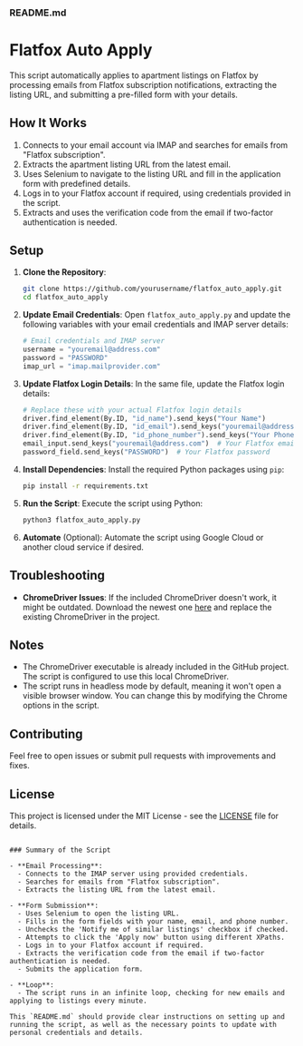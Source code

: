 ### README.md

# Flatfox Auto Apply

This script automatically applies to apartment listings on Flatfox by processing emails from Flatfox subscription notifications, extracting the listing URL, and submitting a pre-filled form with your details.

## How It Works

1. Connects to your email account via IMAP and searches for emails from "Flatfox subscription".
2. Extracts the apartment listing URL from the latest email.
3. Uses Selenium to navigate to the listing URL and fill in the application form with predefined details.
4. Logs in to your Flatfox account if required, using credentials provided in the script.
5. Extracts and uses the verification code from the email if two-factor authentication is needed.

## Setup

1. **Clone the Repository**:
    ```sh
    git clone https://github.com/yourusername/flatfox_auto_apply.git
    cd flatfox_auto_apply
    ```

2. **Update Email Credentials**:
    Open `flatfox_auto_apply.py` and update the following variables with your email credentials and IMAP server details:
    ```python
    # Email credentials and IMAP server
    username = "youremail@address.com"
    password = "PASSWORD"
    imap_url = "imap.mailprovider.com"
    ```

3. **Update Flatfox Login Details**:
    In the same file, update the Flatfox login details:
    ```python
    # Replace these with your actual Flatfox login details
    driver.find_element(By.ID, "id_name").send_keys("Your Name")
    driver.find_element(By.ID, "id_email").send_keys("youremail@address.com")
    driver.find_element(By.ID, "id_phone_number").send_keys("Your Phone Number")
    email_input.send_keys("youremail@address.com")  # Your Flatfox email
    password_field.send_keys("PASSWORD")  # Your Flatfox password
    ```

4. **Install Dependencies**:
    Install the required Python packages using `pip`:
    ```sh
    pip install -r requirements.txt
    ```

5. **Run the Script**:
    Execute the script using Python:
    ```sh
    python3 flatfox_auto_apply.py
    ```

6. **Automate** (Optional):
    Automate the script using Google Cloud or another cloud service if desired.

## Troubleshooting

- **ChromeDriver Issues**:
  If the included ChromeDriver doesn't work, it might be outdated. Download the newest one [here](https://googlechromelabs.github.io/chrome-for-testing/) and replace the existing ChromeDriver in the project.

## Notes

- The ChromeDriver executable is already included in the GitHub project. The script is configured to use this local ChromeDriver.
- The script runs in headless mode by default, meaning it won't open a visible browser window. You can change this by modifying the Chrome options in the script.

## Contributing

Feel free to open issues or submit pull requests with improvements and fixes.

## License

This project is licensed under the MIT License - see the [LICENSE](LICENSE) file for details.
```

### Summary of the Script

- **Email Processing**:
  - Connects to the IMAP server using provided credentials.
  - Searches for emails from "Flatfox subscription".
  - Extracts the listing URL from the latest email.

- **Form Submission**:
  - Uses Selenium to open the listing URL.
  - Fills in the form fields with your name, email, and phone number.
  - Unchecks the 'Notify me of similar listings' checkbox if checked.
  - Attempts to click the 'Apply now' button using different XPaths.
  - Logs in to your Flatfox account if required.
  - Extracts the verification code from the email if two-factor authentication is needed.
  - Submits the application form.

- **Loop**:
  - The script runs in an infinite loop, checking for new emails and applying to listings every minute.

This `README.md` should provide clear instructions on setting up and running the script, as well as the necessary points to update with personal credentials and details.
